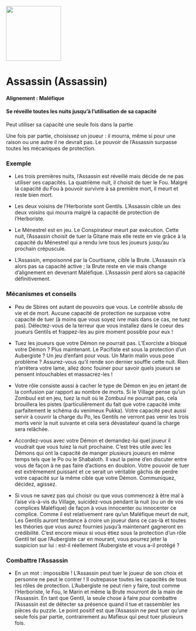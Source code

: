 <img src="https://github.com/brain-academy/wiki/blob/master/blood-on-the-clocktower/img/assassin.png?raw=true" height="150"> 

# Assassin (Assassin) 

#### Alignement : Maléfique
#### Se réveille toutes les nuits jusqu’à l’utilisation de sa capacité

Peut utiliser sa capacité une seule fois dans la partie

Une fois par partie, choisissez un joueur : il mourra, même si pour une raison ou une autre il ne devrait pas. 
Le pouvoir de l’Assassin surpasse toutes les mécaniques de protection.



### Exemple 


- Les trois premières nuits, l’Assassin est réveillé mais décide de ne pas utiliser ses capacités. La quatrième nuit, il choisit de tuer le Fou. Malgré la capacité du Fou à pouvoir survivre à sa première mort, il meurt et reste bien mort.

- Les deux voisins de l’Herboriste sont Gentils. L’Assassin cible un des deux voisins qui mourra malgré la capacité de protection de l’Herboriste.

- Le Ménestrel est en jeu. Le Conspirateur meurt par exécution. Cette nuit, l’Assassin choisit de tuer la Gitane mais elle reste en vie grâce à la capacité du Ménestrel qui a rendu ivre tous les joueurs jusqu’au prochain crépuscule.  

- L’Assassin, empoisonné par la Courtisane, cible la Brute. L’Assassin n’a alors pas sa capacité active ; la Brute reste en vie mais change d’alignement en devenant Maléfique. L’Assassin perd alors sa capacité définitivement.


### Mécanismes et conseils

- Peu de Sbires ont autant de pouvoirs que vous. Le contrôle absolu de vie et de mort. Aucune capacité de protection ne surpasse votre capacité de tuer (à moins que vous soyez ivre mais dans ce cas, ne tuez pas).
Délectez-vous de la terreur que vous installez dans le coeur des joueurs Gentils et frappez-les au pire moment possible pour eux !

- Tuez les joueurs que votre Démon ne pourrait pas. L’Exorciste a bloqué votre Démon ? Plus maintenant. Le Pacifiste est sous la protection d’un Aubergiste ? Un jeu d’enfant pour vous. Un Marin malin vous pose problème ? Assurez-vous qu’il rende son dernier souffle cette nuit. Rien n’arrêtera votre lame, allez donc fouiner pour savoir quels joueurs se pensent intouchables et massacrez-les !  
 
- Votre rôle consiste aussi à cacher le type de Démon en jeu en jetant de la confusion par rapport au nombre de morts. Si le Village pense qu’un Zombuul est en jeu, tuez la nuit où le Zombuul ne pourrait pas, cela brouillera les pistes (particulièrement du fait que votre capacité imite parfaitement le schéma du venimeux Pukka). Votre capacité peut aussi servir à couvrir la charge du Po, les Gentils ne verront pas venir les trois morts venir la nuit suivante et cela sera dévastateur quand la charge sera relâchée.

- Accordez-vous avec votre Démon et demandez-lui quel joueur il voudrait que vous tuiez la nuit prochaine. C’est très utile avec les Démons qui ont la capacité de manger plusieurs joueurs en même temps tels que le Po ou le Shabaloth. Il vaut la peine d’en discuter entre vous de façon à ne pas faire d’actions en doublon. Votre pouvoir de tuer est extrêmement puissant et ce serait un véritable gâchis de perdre votre capacité sur la même cible que votre Démon. Communiquez, décidez, agissez.

- Si vous ne savez pas qui choisir ou que vous commencez à être mal à l’aise vis-à-vis du Village, suicidez-vous pendant la nuit (ou un de vos complices Maléfique) de façon à vous innocenter ou innocenter ce complice.
Comme il est relativement rare qu’un Maléfique meurt de nuit, Les Gentils auront tendance à croire un joueur dans ce cas-là et toutes les théories que vous aurez fournies jusqu’à maintenant gagneront en crédibilité. C’est encore mieux si vous étiez sous la protection d’un rôle Gentil tel que l’Aubergiste car en mourant, vous pourrez jeter la suspicion sur lui : est-il réellement l’Aubergiste et vous a-il protégé ?

               
### Combattre l’Assassin 

- En un mot : impossible ! L’Assassin peut tuer le joueur de son choix et personne ne peut le contrer ! Il outrepasse toutes les capacités de tous les rôles de protection. L’Aubergiste ne peut rien y faire, tout comme l’Herboriste, le Fou, le Marin et même la Brute mourront de la main de l’Assassin. En tant que Gentil, la seule chose à faire pour combattre l’Assassin est de détecter sa présence quand il tue et rassembler les pièces du puzzle. Le point positif est que l’Assassin ne peut tuer qu’une seule fois par partie, contrairement au Mafieux qui peut tuer plusieurs fois.  
